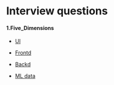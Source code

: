 # Interview questions

#### 1.Five_Dimensions

- [UI]()
- [Frontd]()
- [Backd]()
  
- [ML data](https://github.com/Justin-12138/Interview_tests/tree/main/ML)
